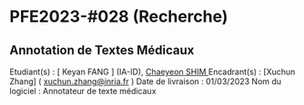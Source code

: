 # PFE2023-#028 (Recherche)
## Annotation de Textes Médicaux 

Etudiant(s) : [ Keyan FANG ] (IA-ID), [ Chaeyeon SHIM ](IA-ID) 
Encadrant(s) : [Xuchun Zhang] ( xuchun.zhang@inria.fr ) 
Date de livraison : 01/03/2023
Nom du logiciel : Annotateur de texte médicaux

